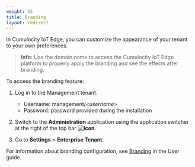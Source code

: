 ```yaml
---
weight: 55
title: Branding
layout: redirect
---
```


In Cumulocity IoT Edge, you can customize the appearance of your tenant to your own preferences. 

>**Info:** Use the domain name to access the Cumulocity IoT Edge platform to properly apply the branding and see the effects after branding.

To access the branding feature:

1. Log in to the Management tenant.

	- Username: management/<*username*>
	- Password: password provided during the installation
	
2. Switch to the **Administration** application using the application switcher at the right of the top bar **<img class="Default" src="/images/icons/switcher-icon.png" alt="icon" style="display: inline; float: none">**.

3. Go to **Settings** > **Enterprise Tenant**.

For information about branding configuration, see [Branding](/users-guide/enterprise-edition/#branding) in the User guide.